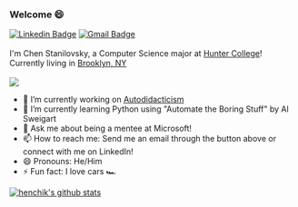 ### Welcome 😄

[![Linkedin Badge](https://img.shields.io/badge/-Chen%20Stanilovsky-blue?style=flat-square&logo=Linkedin&logoColor=white)](https://www.linkedin.com/in/chen-stanilovsky/) [![Gmail Badge](https://img.shields.io/badge/-chen.stanilovsky@gmail.com-c14438?style=flat-square&logo=Gmail&logoColor=white)](mailto:chen.stanilovsky@gmail.com)
</br>
</br>
I'm Chen Stanilovsky, a Computer Science major at [Hunter College](https://hunter.cuny.edu/)! Currently living in [Brooklyn, NY](https://upload.wikimedia.org/wikipedia/commons/thumb/f/f0/Coney_Island_beach_and_amusement_parks_%28June_2016%29.jpg/1200px-Coney_Island_beach_and_amusement_parks_%28June_2016%29.jpg)
</br>
</br>
<img align='center' src="https://media1.giphy.com/media/YQitE4YNQNahy/200.gif"></img>

- 🔭 I’m currently working on [Autodidacticism](https://github.com/henchik/Autodidacticism/projects/1)
- 🌱 I’m currently learning Python using "Automate the Boring Stuff" by Al Sweigart
- 💬 Ask me about being a mentee at Microsoft! 
- 📫 How to reach me: Send me an email through the button above or connect with me on LinkedIn!
- 😄 Pronouns: He/Him
- ⚡ Fun fact: I love cars 🏎

[![henchik's github stats](https://github-readme-stats.vercel.app/api?username=chenstanilovsky)](https://github.com/chenstanilovsky)
